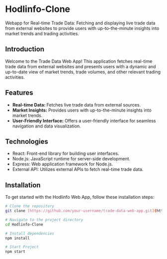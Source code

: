 # Hodlinfo-Clone

Webapp for Real-time Trade Data: Fetching and displaying live trade data from external websites to provide users with up-to-the-minute insights into market trends and trading activities.


## Introduction

Welcome to the Trade Data Web App! This application fetches real-time trade data from external websites and presents users with a dynamic and up-to-date view of market trends, trade volumes, and other relevant trading activities.

## Features

- **Real-time Data:** Fetches live trade data from external sources.
- **Market Insights:** Provides users with up-to-the-minute insights into market trends.
- **User-Friendly Interface:** Offers a user-friendly interface for seamless navigation and data visualization.

## Technologies

- React: Front-end library for building user interfaces.
- Node.js: JavaScript runtime for server-side development.
- Express: Web application framework for Node.js.
- External API: Utilizes external APIs to fetch real-time trade data.

## Installation

To get started with the Hodlinfo Web App, follow these installation steps:

```bash
# Clone the repository
git clone [https://github.com/your-username/trade-data-web-app.git](https://github.com/anujdhiman111/Hodlinfo-Clone.git)

# Navigate to the project directory
cd Hodlinfo-Clone

# Install dependencies
npm install

# Start Project
npm start
